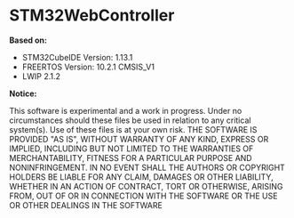 # STM32WebController

**Based on:**

* STM32CubeIDE Version: 1.13.1
* FREERTOS Version: 10.2.1 CMSIS_V1
* LWIP 2.1.2



**Notice:**

This software is experimental and a work in progress. Under no circumstances should these files be used in relation to any critical system(s). Use of these files is at your own risk.
THE SOFTWARE IS PROVIDED "AS IS", WITHOUT WARRANTY OF ANY KIND, EXPRESS OR IMPLIED, INCLUDING BUT NOT LIMITED TO THE WARRANTIES OF MERCHANTABILITY, FITNESS FOR A PARTICULAR PURPOSE AND NONINFRINGEMENT. IN NO EVENT SHALL THE AUTHORS OR COPYRIGHT HOLDERS BE LIABLE FOR ANY CLAIM, DAMAGES OR OTHER LIABILITY, WHETHER IN AN ACTION OF CONTRACT, TORT OR OTHERWISE, ARISING FROM, OUT OF OR IN CONNECTION WITH THE SOFTWARE OR THE USE OR OTHER DEALINGS IN THE SOFTWARE